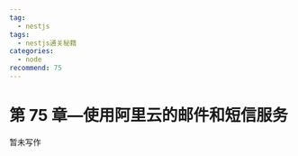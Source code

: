 ```yaml
---
tag:
  - nestjs
tags:
  - nestjs通关秘籍
categories:
  - node
recommend: 75
---
```


# 第 75 章—使用阿里云的邮件和短信服务

暂未写作
